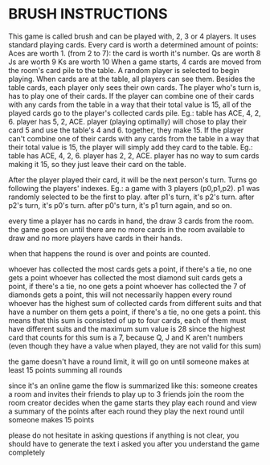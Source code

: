 # BRUSH INSTRUCTIONS

This game is called brush and can be played with, 2, 3 or 4 players.
It uses standard playing cards. Every card is worth a determined amount of points:
Aces are worth 1.
(from 2 to 7): the card is worth it's number.
Qs are worth 8
Js are worth 9
Ks are worth 10
When a game starts, 4 cards are moved from the room's card pile to the table. A random player is selected to begin playing.
When cards are at the table, all players can see them.
Besides the table cards, each player only sees their own cards.
The player who's turn is, has to play one of their cards.
If the player can combine one of their cards with any cards from the table in a way that their total value is 15, all of the played cards go to the player's collected cards pile.
Eg.: table has ACE, 4, 2, 6. player has 5, 2, ACE. player (playing optimally) will chose to play their card 5 and use the table's 4 and 6. together, they make 15.
If the player can't combine one of their cards with any cards from the table in a way that their total value is 15, the player will simply add they card to the table.
Eg.: table has ACE, 4, 2, 6. player has 2, 2, ACE. player has no way to sum cards making it 15, so they just leave their card on the table.

After the player played their card, it will be the next person's turn. Turns go following the players' indexes. Eg.: a game with 3 players (p0,p1,p2). p1 was randomly selected to be the first to play. after p1's turn, it's p2's turn. after p2's turn, it's p0's turn. after p0's turn, it's p1 turn again, and so on.

every time a player has no cards in hand, the draw 3 cards from the room.
the game goes on until there are no more cards in the room available to draw and no more players have cards in their hands.

when that happens the round is over and points are counted.

whoever has collected the most cards gets a point, if there's a tie, no one gets a point
whoever has collected the most diamond suit cards gets a point, if there's a tie, no one gets a point
whoever has collected the 7 of diamonds gets a point, this will not necessarily happen every round
whoever has the highest sum of collected cards from different suits and that have a number on them gets a point, if there's a tie, no one gets a point. this means that this sum is consisted of up to four cards, each of them must have different suits and the maximum sum value is 28 since the highest card that counts for this sum is a 7, because Q, J and K aren't numbers (even though they have a value when played, they are not valid for this sum)

the game doesn't have a round limit, it will go on until someone makes at least 15 points summing all rounds

since it's an online game the flow is summarized like this:
someone creates a room and invites their friends to play
up to 3 friends join the room
the room creator decides when the game starts
they play each round and view a summary of the points after each round
they play the next round until someone makes 15 points

please do not hesitate in asking questions if anything is not clear, you should have to generate the text i asked you after you understand the game completely
